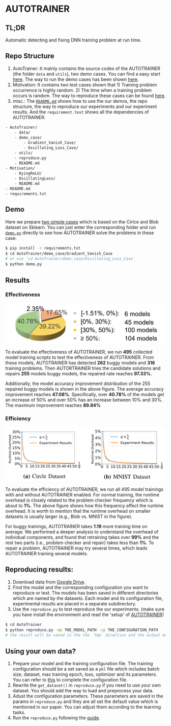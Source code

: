 # AUTOTRAINER

## TL;DR

Automatic detecting and fixing DNN training problem at run time.

## Repo Structure

1. AutoTrainer: It mainly contains the source codes of the AUTOTRAINER (the folder `data` and `utils`), two demo cases. You can find a easy start [here](./AutoTrainer/README.md). The way to run the demo cases has been shown [here](#Demo).
2. Motivation: It contains two test cases shown that 1) Training problem occurrence is highly random. 2) The time when a training problem occurs is random. The way to reproduce these cases can be found [here](./Motivation/README.md).
3. misc.: The [`README.md`](./README.md) shows how to use the our demos, the repo structure, the way to reproduce our experiments and our experiment results. And the `requirement.text` shows all the dependencies of AUTOTRAINER.

```
- AutoTrainer/                 
    - data/    
    - demo_case/  
        - Gradient_Vanish_Case/
        - Oscillating_Loss_Case/
    - utils/         
    - reproduce.py             
    - README.md                  
- Motivation/                      
    - DyingReLU/
    - OscillatingLoss/
    - README.md
- README.md
- requirements.txt
```


## Demo

Here we prepare [two simple cases](./AutoTrainer/demo_case) which is based on the Cirlce and Blob dataset on Sklearn. You can just enter the corresponding folder and run [`demo.py`](./AutoTrainer/demo_case/Gradient_Vanish_Case/demo.py) directly to see how AUTOTRAINER solve the problems in these case.

```bash
$ pip install -r requirements.txt
$ cd AutoTrainer/demo_case/Gradient_Vanish_Case
# or use `cd AutoTrainer/demo_case/Oscillating_Loss_Case`
$ python demo.py
```


## Results

### Effectiveness
![avatar](https://github.com/shiningrain/tmpfigure/blob/master/ICSE21/Figure3.png)

To evaluate the effectiveness of AUTOTRAINER, we run **495** collected model training scripts to test the effectiveness of AUTOTRAINER. From these models, AUTOTRAINER has detected **262** buggy models and **316** training problems. 
Then AUTORTRAINER tries the candidate solutions and repairs **255** models buggy models, the repaired rate reaches **97.33%**. 

Additionally, the model accuracy improvement distribution of the 255 repaired buggy models is shown in the above figure. The average accuracy improvement reaches **47.08%**. Specifically, over **40.78%** of the models get an increase of
50% and over 50% has an increase between 10% and 30%. The maximum improvement reaches **89.84%**


### Efficiency
![avatar](https://github.com/shiningrain/tmpfigure/blob/master/ICSE21/Figure4.png)

To evaluate the efficiency of AUTOTRAINER, we run all 495 model trainings with and without AUTOTRAINER enabled. 
For normal training, the runtime overhead is closely related to the problem checker frequency which is about to **1%**. The above figure shows how this frequency affect the runtime overhead. It is worth to mention that the runtime overhead on smaller datasets is usually larger (e.g., Blob vs. MNIST in the figure).

For buggy trainings, AUTOTRAINER takes **1.19** more training time on average. We performed a deeper analysis to understand the overhead of individual components, and found that retraining takes over **99%** and the rest two parts (i.e., problem checker and repair) takes less than **1%**. To repair a problem, AUTOTRAINER may try several times, which leads AUTOTRAINER training several models.


## Reproducing results:

1. Download data from [Google Drive](https://drive.google.com/file/d/1AnzEwQZtKXAXA6jo4xGdhRLuAjnUFMLd/view?usp=sharing).
2. Find the model and the corresponding configuration you want to reproduce or test. The models has been saved in different directories which are named by the datasets. Each model and its configuration file, experimental results are placed in a separate subdirectory.
3. Use the `reproduce.py` to test reproduce the our experiments. (make sure you have install the environment and read the 'setup' of [AUTOTRAINER](./AutoTrainer/README.md))

```bash
$ cd AutoTrainer
$ python reproduce.py -mp THE_MODEL_PATH -cp THE_CONFIGURATION_PATH
# the result will be saved in the the `tmp` direction and the output message will be shown on the terminal.
```

## Using your own data?

1. Prepare your model and the training configuration file. The training configuration should be a set saved as a `pkl` file which includes batch size, dataset, max training epoch, loss, optimizer and its parameters. You can refer to [this](./AutoTrainer/demo_case/Gradient_Vanish_Case/config.pkl) to complete the configuration file.
2. Rewrite the `get_dataset()` in `reproduce.py` if you need to use your own dataset. You should add the way to load and preprocess your data.
3. Adust the configuration parameters. These parameters are saved in the params in `reproduce.py` and they are all set the default value which is mentioned in our paper. You can adjust them according to the learning tasks.
4. Run the `reproduce.py` following the [guide](#reproducing-results).
